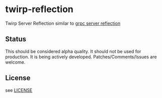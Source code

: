 # twirp-reflection

Twirp Server Reflection similar to  [grpc server reflection](https://github.com/grpc/grpc/blob/master/doc/server-reflection.md)



## Status

This should be considered alpha quality. It should not be used for production.
It is being actively developed. Patches/Comments/Issues are welcome.

## License

see [LICENSE](./LICENSE)